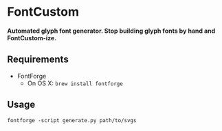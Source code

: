FontCustom
==========

__Automated glyph font generator. Stop building glyph fonts by hand and FontCustom-ize.__

Requirements
------------
* FontForge
  * On OS X: ``brew install fontforge``

Usage
-----
    fontforge -script generate.py path/to/svgs

